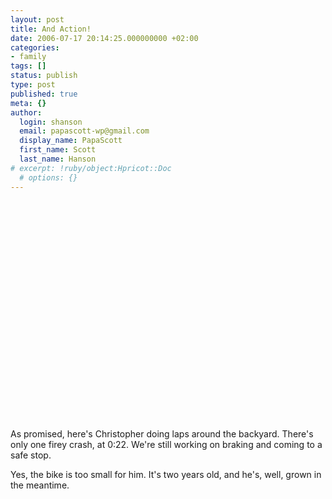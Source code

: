 ```yaml
---
layout: post
title: And Action!
date: 2006-07-17 20:14:25.000000000 +02:00
categories:
- family
tags: []
status: publish
type: post
published: true
meta: {}
author:
  login: shanson
  email: papascott-wp@gmail.com
  display_name: PapaScott
  first_name: Scott
  last_name: Hanson
# excerpt: !ruby/object:Hpricot::Doc
  # options: {}
---
```

<p><object width="425" height="350"><param name="movie" value="http://www.youtube.com/v/hsB7CvfuWuI" /><embed src="http://www.youtube.com/v/hsB7CvfuWuI" type="application/x-shockwave-flash" width="425" height="350"></embed></object></p>
<p>As promised, here's Christopher doing laps around the backyard. There's only one firey crash, at 0:22. We're still working on braking and coming to a safe stop.</p>
<p>Yes, the bike is too small for him. It's two years old, and he's, well, grown in the meantime.</p>
